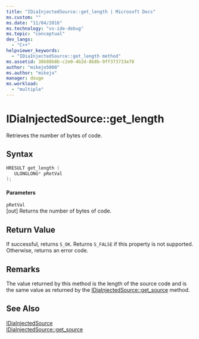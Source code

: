 ```yaml
---
title: "IDiaInjectedSource::get_length | Microsoft Docs"
ms.custom: ""
ms.date: "11/04/2016"
ms.technology: "vs-ide-debug"
ms.topic: "conceptual"
dev_langs: 
  - "C++"
helpviewer_keywords: 
  - "IDiaInjectedSource::get_length method"
ms.assetid: 38b88b8b-c2e0-4b2d-8b8b-9ff373733e78
author: "mikejo5000"
ms.author: "mikejo"
manager: douge
ms.workload: 
  - "multiple"
---
```

# IDiaInjectedSource::get_length
Retrieves the number of bytes of code.  
  
## Syntax  
  
```C++  
HRESULT get_length (   
   ULONGLONG* pRetVal  
);  
```  
  
#### Parameters  
 `pRetVal`  
 [out] Returns the number of bytes of code.  
  
## Return Value  
 If successful, returns `S_OK`. Returns `S_FALSE` if this property is not supported. Otherwise, returns an error code.  
  
## Remarks  
 The value returned by this method is the length of the source code and is the same value as returned by the [IDiaInjectedSource::get_source](../../debugger/debug-interface-access/idiainjectedsource-get-source.md) method.  
  
## See Also  
 [IDiaInjectedSource](../../debugger/debug-interface-access/idiainjectedsource.md)   
 [IDiaInjectedSource::get_source](../../debugger/debug-interface-access/idiainjectedsource-get-source.md)